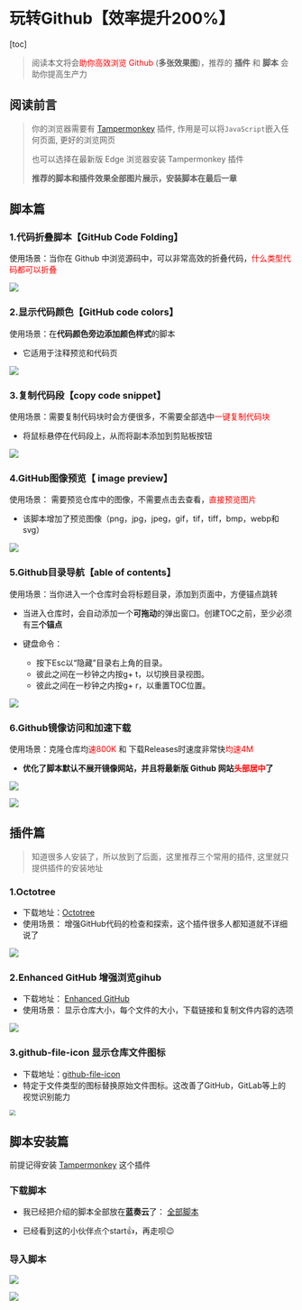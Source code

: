 # 玩转Github【效率提升200%】

[toc]

> 阅读本文将会<font color='red'>助你高效浏览 Github </font>(**多张效果图**)，推荐的 **插件** 和 **脚本**  会助你提高生产力 

## 阅读前言

> 你的浏览器需要有 [Tampermonkey](https://chrome.google.com/webstore/detail/tampermonkey/dhdgffkkebhmkfjojejmpbldmpobfkfo?utm_source=chrome-ntp-icon) 插件, 作用是可以将`JavaScript`嵌入任何页面, 更好的浏览网页
>
> 也可以选择在最新版 Edge 浏览器安装 Tampermonkey 插件
>
> **推荐的脚本和插件效果全部图片展示，安装脚本在最后一章**



## 脚本篇 

### 1.代码折叠脚本【GitHub Code Folding】

使用场景：当你在 Github 中浏览源码中，可以非常高效的折叠代码，<font color='red'>什么类型代码都可以折叠</font>

![](img/1.gif)





### 2.显示代码颜色【GitHub code colors】

使用场景：在**代码颜色旁边添加颜色样式**的脚本

- 它适用于注释预览和代码页

![](img/2.gif)



### 3.复制代码段【copy code snippet】

使用场景：需要复制代码块时会方便很多，不需要全部选中<font color='red'>一键复制代码块</font> 

- 将鼠标悬停在代码段上，从而将副本添加到剪贴板按钮

![](img/3.gif)



### 4.GitHub图像预览【 image preview】

使用场景： 需要预览仓库中的图像，不需要点击去查看，<font color='red'>直接预览图片</font>

- 该脚本增加了预览图像（png，jpg，jpeg，gif，tif，tiff，bmp，webp和svg）

![](img/4.gif)





### 5.Github目录导航【able of contents】

使用场景：当你进入一个仓库时会将标题目录，添加到页面中，方便锚点跳转

- 当进入仓库时，会自动添加一个**可拖动**的弹出窗口。创建TOC之前，至少必须有**三个锚点**

- 键盘命令：
  - 按下Esc以“隐藏”目录右上角的目录。
  - 彼此之间在一秒钟之内按g+ t，以切换目录视图。
  - 彼此之间在一秒钟之内按g+ r，以重置TOC位置。

![](img/5.gif)



### 6.Github镜像访问和加速下载

使用场景：克隆仓库均<font color='red'>速800K</font> 和 下载Releases时速度非常快<font color='red'>均速4M</font> 

- **优化了脚本默认不展开镜像网站，并且将最新版 Github 网站<font color='red'>头部居中</font>了**

![](img/6.gif)

![](img/6.1.gif)





## 插件篇

> 知道很多人安装了，所以放到了后面，这里推荐三个常用的插件, 这里就只提供插件的安装地址

### 1.Octotree

- 下载地址：[Octotree](https://chrome.google.com/webstore/detail/octotree/bkhaagjahfmjljalopjnoealnfndnagc?utm_source=chrome-ntp-icon)
- 使用场景： 增强GitHub代码的检查和探索，这个插件很多人都知道就不详细说了

![](img/7.gif)



### 2.Enhanced GitHub 增强浏览gihub

- 下载地址： [Enhanced GitHub](https://chrome.google.com/webstore/detail/enhanced-github/anlikcnbgdeidpacdbdljnabclhahhmd?utm_source=chrome-ntp-icon)
- 使用场景： 显示仓库大小，每个文件的大小，下载链接和复制文件内容的选项

![](img/8.png)



### 3.github-file-icon 显示仓库文件图标

- 下载地址：[github-file-icon](https://chrome.google.com/webstore/detail/file-icon-for-github-and/ficfmibkjjnpogdcfhfokmihanoldbfe?utm_source=chrome-ntp-icon)
- 特定于文件类型的图标替换原始文件图标。这改善了GitHub，GitLab等上的视觉识别能力

<img src="img/8.png" style="zoom:67%;" />





## 脚本安装篇

前提记得安装 [Tampermonkey](https://chrome.google.com/webstore/detail/tampermonkey/dhdgffkkebhmkfjojejmpbldmpobfkfo?utm_source=chrome-ntp-icon)  这个插件

### 下载脚本

- 我已经把介绍的脚本全部放在**蓝奏云**了： [全部脚本](https://wwa.lanzous.com/iWjJseojp8f)

- 已经看到这的小伙伴点个start👍，再走呗😉



### 导入脚本

![](img/11.png)

![](img/12.png)

